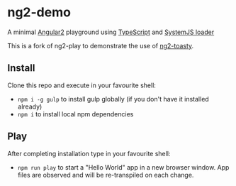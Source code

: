 # ng2-demo

A minimal [Angular2](https://angular.io/) playground using [TypeScript](http://www.typescriptlang.org/) and [SystemJS loader](https://github.com/systemjs/systemjs)

This is a fork of ng2-play to demonstrate the use of [ng2-toasty](https://github.com/akserg/ng2-toasty).

## Install

Clone this repo and execute in your favourite shell:

* `npm i -g gulp` to install gulp globally (if you don't have it installed already)
* `npm i` to install local npm dependencies

## Play

After completing installation type in your favourite shell:

* `npm run play` to start a "Hello World" app in a new browser window. App files are observed and will be re-transpiled on each change.
